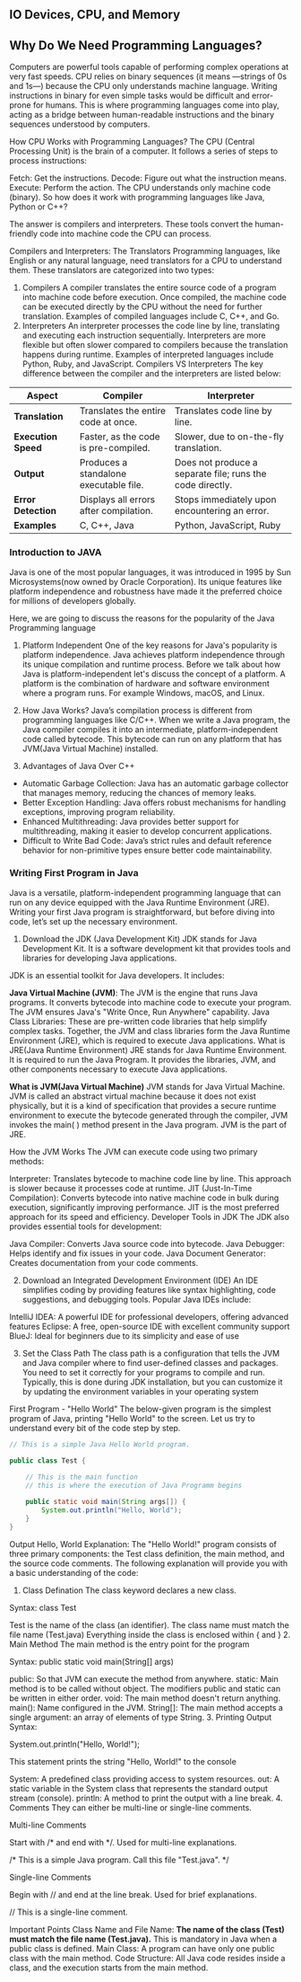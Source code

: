 ## IO Devices, CPU, and Memory

## Why Do We Need Programming Languages?
Computers are powerful tools capable of performing complex operations at very fast speeds. CPU relies on binary sequences (it means —strings of 0s and 1s—) because the CPU only understands machine language. Writing instructions in binary for even simple tasks would be difficult and error-prone for humans. This is where programming languages come into play, acting as a bridge between human-readable instructions and the binary sequences understood by computers.

How CPU Works with Programming Languages?
The CPU (Central Processing Unit) is the brain of a computer. It follows a series of steps to process instructions:

Fetch: Get the instructions.
Decode: Figure out what the instruction means.
Execute: Perform the action.
The CPU understands only machine code (binary). So how does it work with programming languages like Java, Python or C++?

The answer is compilers and interpreters. These tools convert the human-friendly code into machine code the CPU can process.

Compilers and Interpreters: The Translators
Programming languages, like English or any natural language, need translators for a CPU to understand them. These translators are categorized into two types:

1. Compilers
A compiler translates the entire source code of a program into machine code before execution.
Once compiled, the machine code can be executed directly by the CPU without the need for further translation.
Examples of compiled languages include C, C++, and Go.
2. Interpreters
An interpreter processes the code line by line, translating and executing each instruction sequentially.
Interpreters are more flexible but often slower compared to compilers because the translation happens during runtime.
Examples of interpreted languages include Python, Ruby, and JavaScript.
Compilers VS Interpreters
The key difference between the compiler and the interpreters are listed below:

| Aspect           | Compiler                                | Interpreter                          |
|-----------------|----------------------------------------|--------------------------------------|
| **Translation**  | Translates the entire code at once.   | Translates code line by line.       |
| **Execution Speed** | Faster, as the code is pre-compiled. | Slower, due to on-the-fly translation. |
| **Output**      | Produces a standalone executable file. | Does not produce a separate file; runs the code directly. |
| **Error Detection** | Displays all errors after compilation. | Stops immediately upon encountering an error. |
| **Examples**    | C, C++, Java                           | Python, JavaScript, Ruby            |

### Introduction to JAVA
Java is one of the most popular languages, it was introduced in 1995 by Sun Microsystems(now owned by Oracle Corporation). Its unique features like platform independence and robustness have made it the preferred choice for millions of developers globally.

Here, we are going to discuss the reasons for the popularity of the Java Programming language

1. Platform Independent
One of the key reasons for Java's popularity is platform independence. Java achieves platform independence through its unique compilation and runtime process. Before we talk about how Java is platform-independent let's discuss the concept of a platform. A platform is the combination of hardware and software environment where a program runs. For example Windows, macOS, and Linux.

2. How Java Works?
Java’s compilation process is different from programming languages like C/C++. When we write a Java program, the Java compiler compiles it into an intermediate, platform-independent code called bytecode. This bytecode can run on any platform that has JVM(Java Virtual Machine) installed.

3. Advantages of Java Over C++
- Automatic Garbage Collection: Java has an automatic garbage collector that manages memory, reducing the chances of memory leaks.
- Better Exception Handling: Java offers robust mechanisms for handling exceptions, improving program reliability.
- Enhanced Multithreading: Java provides better support for multithreading, making it easier to develop concurrent applications.
- Difficult to Write Bad Code: Java’s strict rules and default reference behavior for non-primitive types ensure better code maintainability.


### Writing First Program in Java

Java is a versatile, platform-independent programming language that can run on any device equipped with the Java Runtime Environment (JRE). Writing your first Java program is straightforward, but before diving into code, let’s set up the necessary environment.

1. Download the JDK (Java Development Kit)
JDK stands for Java Development Kit. It is a software development kit that provides tools and libraries for developing Java applications.

JDK is an essential toolkit for Java developers. It includes:

**Java Virtual Machine (JVM)**: The JVM is the engine that runs Java programs. It converts bytecode into machine code to execute your program. The JVM ensures Java's "Write Once, Run Anywhere" capability.
Java Class Libraries: These are pre-written code libraries that help simplify complex tasks.
Together, the JVM and class libraries form the Java Runtime Environment (JRE), which is required to execute Java applications.
What is JRE(Java Runtime Environment)
JRE stands for Java Runtime Environment. It is required to run the Java Program. It provides the libraries, JVM, and other components necessary to execute Java applications.

**What is JVM(Java Virtual Machine)**
JVM stands for Java Virtual Machine. JVM is called an abstract virtual machine because it does not exist physically, but it is a kind of specification that provides a secure runtime environment to execute the bytecode generated through the compiler, JVM invokes the main( ) method present in the Java program. JVM is the part of JRE.

How the JVM Works
The JVM can execute code using two primary methods:

Interpreter: Translates bytecode to machine code line by line. This approach is slower because it processes code at runtime.
JIT (Just-In-Time Compilation): Converts bytecode into native machine code in bulk during execution, significantly improving performance. JIT is the most preferred approach for its speed and efficiency.
Developer Tools in JDK
The JDK also provides essential tools for development:

Java Compiler: Converts Java source code into bytecode.
Java Debugger: Helps identify and fix issues in your code.
Java Document Generator: Creates documentation from your code comments.

2. Download an Integrated Development Environment (IDE)
An IDE simplifies coding by providing features like syntax highlighting, code suggestions, and debugging tools. Popular Java IDEs include:

IntelliJ IDEA: A powerful IDE for professional developers, offering advanced features
Eclipse: A free, open-source IDE with excellent community support
BlueJ: Ideal for beginners due to its simplicity and ease of use

3. Set the Class Path
The class path is a configuration that tells the JVM and Java compiler where to find user-defined classes and packages. You need to set it correctly for your programs to compile and run. Typically, this is done during JDK installation, but you can customize it by updating the environment variables in your operating system

First Program - "Hello World"
The below-given program is the simplest program of Java, printing "Hello World" to the screen. Let us try to understand every bit of the code step by step.

```java
// This is a simple Java Hello World program.

public class Test {
  
    // This is the main function 
    // this is where the execution of Java Programm begins

    public static void main(String args[]) {
        System.out.println("Hello, World");
    }
}
```

Output
Hello, World
Explanation: The "Hello World!" program consists of three primary components: the Test class definition, the main method, and the source code comments. The following explanation will provide you with a basic understanding of the code:

1. Class Defination
The class keyword declares a new class.

Syntax:
class Test

Test is the name of the class (an identifier). The class name must match the file name (Test.java)
Everything inside the class is enclosed within { and }
2. Main Method
The main method is the entry point for the program

Syntax:
public static void main(String[] args)

public: So that JVM can execute the method from anywhere.
static: Main method is to be called without object. The modifiers public and static can be written in either order.
void: The main method doesn't return anything.
main(): Name configured in the JVM.
String[]: The main method accepts a single argument: an array of elements of type String.
3. Printing Output
Syntax:

System.out.println("Hello, World!");

This statement prints the string "Hello, World!" to the console

System: A predefined class providing access to system resources.
out: A static variable in the System class that represents the standard output stream (console).
println: A method to print the output with a line break.
4. Comments
They can either be multi-line or single-line comments.

Multi-line Comments

Start with /* and end with */. Used for multi-line explanations.

/* This is a simple Java program. Call this file "Test.java". */

Single-line Comments

Begin with // and end at the line break. Used for brief explanations.

// This is a single-line comment.

Important Points
Class Name and File Name:
**The name of the class (Test) must match the file name (Test.java).**
This is mandatory in Java when a public class is defined.
Main Class:
A program can have only one public class with the main method.
Code Structure:
All Java code resides inside a class, and the execution starts from the main method.


